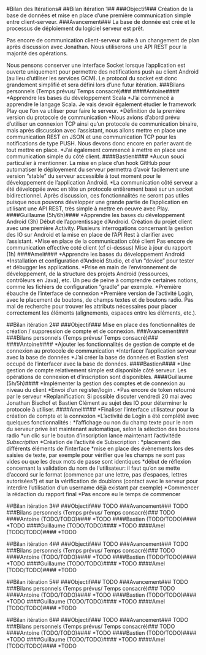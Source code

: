 #Bilan des Itérations#
##Bilan itération 1##
###Objectif###
Création de la base de données et mise en place d’une première communication simple entre client-serveur.
###Avancement###
La base de donnée est crée et le processus de déploiement du logiciel serveur est prêt.


Pas encore de communication client-serveur suite à un changement de plan après discussion avec Jonathan. Nous utiliserons une API REST pour la majorité des opérations.

Nous pensons conserver une interface Socket lorsque l’application est ouverte uniquement pour permettre des notifications push au client Android (au lieu d’utiliser les services GCM). Le protocol du socket est donc grandement simplifié et sera défini lors d’une futur itération.
###Bilans personnels (Temps prévus/ Temps consacré)###
####Antoine####
*Apprendre les bases du développement Scala
	*J’ai commencé à apprendre le langage Scala. Je vais devoir également étudier le framework Play que l’on va utiliser pour faire le serveur.
*Définition de la première version du protocole de communication
	*Nous avions d’abord prévu d’utiliser un connexion TCP ainsi qu’un protocole de communication binaire, mais après discussion avec l’assistant, nous allons mettre en place une communication REST en JSON et une communication TCP pour les notifications de type PUSH. Nous devons donc encore en parler avant de tout mettre en place.
	*J’ai également commencé à mettre en place une communication simple du côté client.
####Bastien####
*Aucun souci particulier à mentionner. La mise en place d’un hook GitHub pour automatiser le déployement du serveur permettra d’avoir facilement une version “stable” du serveur accessible à tout moment pour le développement de l’application Android.
*La communication côté serveur a été développée avec en tête un protocole entièrement basé sur un socket bidirectionnel. Après discussion, ces fonctionnalités ne seront pas utiles puisque nous pouvons développer une grande partie de l’application en utilisant une API REST, très simple à mettre en oeuvre avec Play.
####Guillaume (5h/6h)####
*Apprendre les bases du développement Android (3h)
Début de l’apprentissage d’Android. Création du projet client avec une première Activity. Plusieurs interrogations concernant la gestion des IO sur Android et la mise en place de l’API Rest à clarifier avec l’assistant.
*Mise en place de la communication côté client Pas encore de communication effective coté client (cf ci-dessus) Mise à jour du rapport (1h)
####Amel####
*Apprendre les bases du développement Android
	*Installation et configuration d’Android Studio, et d’un “device” pour tester et débugger les applications.
	*Prise en main de l’environnement de développement, de la structure des projets Android (ressources, contrôleurs en Java), etc. Un peu de peine à comprendre certaines notions, comme les fichiers de configuration “gradle” par exemple.
*Première ébauche de l’interface de connexion
	*Première version de l’activité Login, avec le placement de boutons, de champs textes et de boutons radio. Pas mal de recherche pour trouver les attributs nécessaires pour placer correctement les éléments (alignements, espaces entre les éléments, etc.).

##Bilan itération 2##
###Objectif###
Mise en place des fonctionnalités de création / suppression de compte et de connexion.
###Avancement###
###Bilans personnels (Temps prévus/ Temps consacré)###
####Antoine####
*Ajouter les fonctionnalités de gestion de compte et de connexion au protocole de communication
*Interfacer l’application serveur avec la base de données
	*J’ai créer la base de données et Bastien s’est occupé de l’interfacer avec la base de données.
####Bastien####
*Une gestion de compte relativement simple est disponible côté serveur. Les opérations de connexion et d’inscription sont disponibles.
####Guillaume (5h/5h)####
*Implémenter la gestion des comptes et de connexion au niveau du client
	*Envoi d’un register/login .
	*Pas encore de token retourné par le serveur
	*Replanification: Si possible discuter vendredi 20 mai avec Jonathan Bischof et Bastien Clément au sujet des IO pour déterminer le protocole à utiliser.
####Amel####
*Finaliser l’interface utilisateur pour la création de compte et la connexion
	*L’activité de Login a été complété avec quelques fonctionnalités :
		*l’affichage ou non du champ texte pour le nom du serveur prive ́est maintenant automatique, selon la sélection des boutons radio
		*un clic sur le bouton d’inscription lance maintenant l’activitéde *Subscription*
	*Création de l’activité de Subscription :
		*placement des différents éléments de l’interface
		*mise en place des évènements lors des saisies de texte, par exemple pour vérifier que les champs ne sont pas vides ou que les deux mots de passe sont identiques
		*début de réflexion concernant la validation du nom de l’utilisateur: il faut qu’on se mette d’accord sur le format (commence par une lettre, pas d’espaces, lettres autorisées?) et sur la vérification de doublons (contact avec le serveur pour interdire l’utilisation d’un username déjà existant par exemple)
*Commencer la rédaction du rapport final
	*Pas encore eu le temps de commencer


##Bilan itération 3##
###Objectif###
TODO
###Avancement###
TODO
###Bilans personnels (Temps prévus/ Temps consacré)###
TODO
####Antoine (TODO/TODO)####
*TODO
####Bastien (TODO/TODO)####
*TODO
####Guillaume (TODO/TODO)####
*TODO
####Amel (TODO/TODO)####
*TODO

	

##Bilan itération 4##
###Objectif###
TODO
###Avancement###
TODO
###Bilans personnels (Temps prévus/ Temps consacré)###
TODO
####Antoine (TODO/TODO)####
*TODO
####Bastien (TODO/TODO)####
*TODO
####Guillaume (TODO/TODO)####
*TODO
####Amel (TODO/TODO)####
*TODO

	

##Bilan itération 5##
###Objectif###
TODO
###Avancement###
TODO
###Bilans personnels (Temps prévus/ Temps consacré)###
TODO
####Antoine (TODO/TODO)####
*TODO
####Bastien (TODO/TODO)####
*TODO
####Guillaume (TODO/TODO)####
*TODO
####Amel (TODO/TODO)####
*TODO

	

##Bilan itération 6##
###Objectif###
TODO
###Avancement###
TODO
###Bilans personnels (Temps prévus/ Temps consacré)###
TODO
####Antoine (TODO/TODO)####
*TODO
####Bastien (TODO/TODO)####
*TODO
####Guillaume (TODO/TODO)####
*TODO
####Amel (TODO/TODO)####
*TODO

